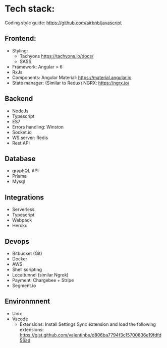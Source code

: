 # Tech stack:

Coding style guide: https://github.com/airbnb/javascript
 
## Frontend:
* Styling:
	* Tachyons https://tachyons.io/docs/
    * SASS
* Framework: Angular > 6 
* RxJs
* Components: Angular Material: https://material.angular.io
* State manager: (Similar to Redux) NGRX: https://ngrx.io/

## Backend
* NodeJs
* Typescript
* ES7
* Errors handling: Winston
* Socket.io
* WS server: Redis
* Rest API

## Database
* graphQL API
* Prisma
* Mysql

## Integrations
* Serverless
* Typescript
* Webpack
* Heroku

## Devops
* Bitbucket (Git)
* Docker
* AWS
* Shell scripting
* Localtunnel (similar Ngrok)
* Payment: Chargebee + Stripe
* Segment.io


## Environmnent
* Unix
* Vscode
    * Extensions: Install Settings Sync extension and load the following extensions: https://gist.github.com/valentinbe/d806ba7794f3c15700836e19fdfd56ad
